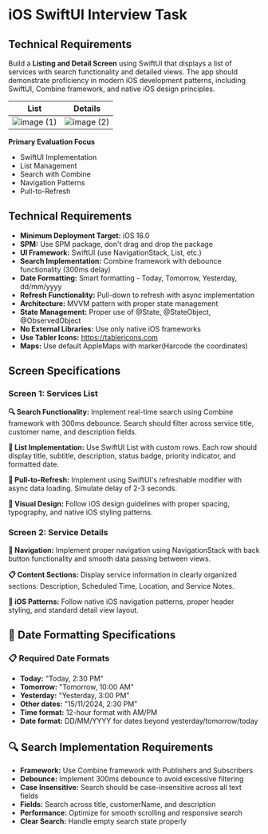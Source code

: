 # iOS SwiftUI Interview Task

## Technical Requirements

Build a **Listing and Detail Screen** using SwiftUI that displays a list of services with search functionality and detailed views. The app should demonstrate proficiency in modern iOS development patterns, including SwiftUI, Combine framework, and native iOS design principles.

| List | Details |
|---------|---------|
|![image (1)](https://github.com/user-attachments/assets/16683613-ff6d-4642-b151-d3e7a18fe50e)|![image (2)](https://github.com/user-attachments/assets/bfe16b7a-235e-4e5c-8873-4cbcb9e4043d)|


**Primary Evaluation Focus** 
- SwiftUI Implementation 
- List Management 
- Search with Combine 
- Navigation Patterns 
- Pull-to-Refresh

## Technical Requirements

- **Minimum Deployment Target:** iOS 16.0
- **SPM:** Use SPM package, don't drag and drop the package
- **UI Framework:** SwiftUI (use NavigationStack, List, etc.)
- **Search Implementation:** Combine framework with debounce functionality (300ms delay)
- **Date Formatting:** Smart formatting - Today, Tomorrow, Yesterday, dd/mm/yyyy
- **Refresh Functionality:** Pull-down to refresh with async implementation
- **Architecture:** MVVM pattern with proper state management
- **State Management:** Proper use of @State, @StateObject, @ObservedObject
- **No External Libraries:** Use only native iOS frameworks
- **Use Tabler Icons:** https://tablericons.com
- **Maps:** Use default AppleMaps with marker(Harcode the coordinates)



## Screen Specifications

### Screen 1: Services List

**🔍 Search Functionality:** Implement real-time search using Combine framework with 300ms debounce. Search should filter across service title, customer name, and description fields.

**📝 List Implementation:** Use SwiftUI List with custom rows. Each row should display title, subtitle, description, status badge, priority indicator, and formatted date.

**🔄 Pull-to-Refresh:** Implement using SwiftUI's refreshable modifier with async data loading. Simulate delay of 2-3 seconds.

**🎨 Visual Design:** Follow iOS design guidelines with proper spacing, typography, and native iOS styling patterns.

### Screen 2: Service Details

**🧭 Navigation:** Implement proper navigation using NavigationStack with back button functionality and smooth data passing between views.

**📋 Content Sections:** Display service information in clearly organized sections: Description, Scheduled Time, Location, and Service Notes.

**📱 iOS Patterns:** Follow native iOS navigation patterns, proper header styling, and standard detail view layout.

## 📅 Date Formatting Specifications

### 📋 Required Date Formats

- **Today:** "Today, 2:30 PM"
- **Tomorrow:** "Tomorrow, 10:00 AM"
- **Yesterday:** "Yesterday, 3:00 PM"
- **Other dates:** "15/11/2024, 2:30 PM"
- **Time format:** 12-hour format with AM/PM
- **Date format:** DD/MM/YYYY for dates beyond yesterday/tomorrow/today

## 🔍 Search Implementation Requirements

- **Framework:** Use Combine framework with Publishers and Subscribers
- **Debounce:** Implement 300ms debounce to avoid excessive filtering
- **Case Insensitive:** Search should be case-insensitive across all text fields
- **Fields:** Search across title, customerName, and description
- **Performance:** Optimize for smooth scrolling and responsive search
- **Clear Search:** Handle empty search state properly

